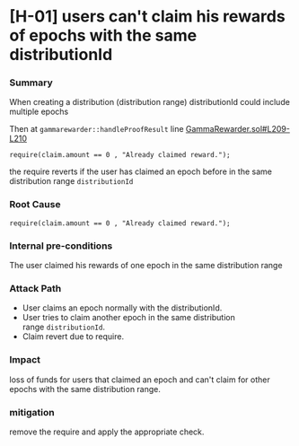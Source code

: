


# [H-01] users can't claim his rewards of epochs with the same distributionId

### Summary

When creating a distribution (distribution range) distributionId could include multiple epochs

Then at `gammarewarder::handleProofResult` line [GammaRewarder.sol#L209-L210](https://github.com/sherlock-audit/2024-10-gamma-rewarder/blob/475f7fbd0f7c2717ed585a67632e9a675b51c306/GammaRewarder/contracts/GammaRewarder.sol#L209-L210)

```solidity
require(claim.amount == 0 , "Already claimed reward.");
```

the require reverts if the user has claimed an epoch before in the same distribution range `distributionId`

### Root Cause

```solidity
require(claim.amount == 0 , "Already claimed reward.");
```

### Internal pre-conditions

The user claimed his rewards of one epoch in the same distribution range

### Attack Path

- User claims an epoch normally with the distributionId.
- User tries to claim another epoch in the same distribution range `distributionId`.
- Claim revert due to require.

### Impact

loss of funds for users that claimed an epoch and can't claim for other epochs with the same distribution range.

### mitigation

remove the require and apply the appropriate check.
